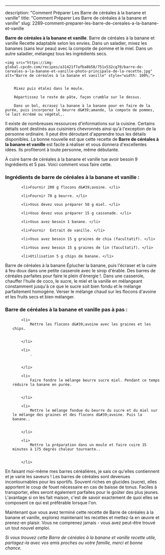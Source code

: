 ---
description: "Comment Préparer Les Barre de céréales à la banane et vanille"
title: "Comment Préparer Les Barre de céréales à la banane et vanille"
slug: 2289-comment-preparer-les-barre-de-cereales-a-la-banane-et-vanille

<p>
	<strong>Barre de céréales à la banane et vanille</strong>. 
	Barre de céréales à la banane et vanille Recette adaptable selon les envies. Dans un saladier, mixez les bananes (sans leur peau) avec la compote de pomme et le miel. Dans un autre saladier, mélangez tous les ingrédients secs.
</p>
<p>
	
	<img src="https://img-global.cpcdn.com/recipes/a31421f7afba8b58/751x532cq70/barre-de-cereales-a-la-banane-et-vanille-photo-principale-de-la-recette.jpg" alt="Barre de céréales à la banane et vanille" style="width: 100%;">
	
	
		Mixez puis étalez dans le moule.
	
		Répartissez le reste de pâte, façon crumble sur le dessus.
	
		Dans un bol, écrasez la banane à la banane pour en faire de la purée, puis incorporez le beurre d&#39;amande, la compote de pommes, le lait écrémé ou végétal,.
	
</p>

Il existe de nombreuses ressources d'informations sur la cuisine. Certains détails sont destinés aux cuisiniers chevronnés ainsi qu'à l'exception de la personne ordinaire. Il peut être déroutant d'apprendre tous les détails disponibles. La bonne nouvelle est que cette recette de <strong> Barre de céréales à la banane et vanille </strong> est facile à réaliser et vous donnera d'excellentes idées. Ils profiteront à toute personne, même débutante.

<!--inarticleads1-->

À cuire barre de céréales à la banane et vanille tue avoir besoin 9 Ingrédients et 5 pas. Voici comment vous faire cette.

<h3>Ingrédients de barre de céréales à la banane et vanille :</h3>

<ol>
	
		<li>Fournir 200 g flocons d&#39;avoine. </li>
	
		<li>Fournir 70 g beurre. </li>
	
		<li>Vous devez vous préparer 50 g miel. </li>
	
		<li>Vous devez vous préparer 15 g cassonade. </li>
	
		<li>Vous avez besoin 1 banane. </li>
	
		<li>Fournir  Extrait de vanille. </li>
	
		<li>Vous avez besoin 15 g graines de chia (facultatif). </li>
	
		<li>Vous avez besoin 15 g graines de lin (facultatif). </li>
	
		<li>Utilisation 5 g chips de banane. </li>
	
</ol>

Barre de céréales à la banane Éplucher la banane, puis l&#39;écraser et la cuire à feu doux dans une petite casserole avec le sirop d&#39;érable. Des barres de céréales parfaites pour faire le plein d&#39;énergie !. Dans une casserole, chauffer l&#39;huile de coco, le sucre, le miel et la vanille en mélangeant constamment jusqu&#39;à ce que le sucre soit bien fondu et le mélange parfaitement homogène. Verser le mélange chaud sur les flocons d&#39;avoine et les fruits secs et bien mélanger. 

<!--inarticleads2-->

<h3>Barre de céréales à la banane et vanille pas à pas :</h3>

<ol>
	
		<li>
			Mettre les flocons d&#39;avoine avec les graines et les chips.
			
			
		</li>
	
		<li>
			.
			
			
		</li>
	
		<li>
			Faire fondre le mélange beurre sucre miel. Pendant ce temps réduire la banane en purée.
			
			
		</li>
	
		<li>
			Mettre le mélange fondue du beurre du sucre et du miel sur le mélange des graines et des flocons d&#39;avoine. Puis la banane..
			
			
		</li>
	
		<li>
			Mettre la préparation dans un moule et faire cuire 15 minutes à 175 degrés chaleur tournante..
			
			
		</li>
	
</ol>

En faisant moi-même mes barres céréalières, je sais ce qu&#39;elles contiennent et je varie les saveurs ! Les barres de céréales sont devenues incontournables pour les sportifs. Souvent riches en glucides (sucre), elles apportent le coup de fouet nécessaire en cas de baisse de tonus. Faciles à transporter, elles seront également parfaites pour le goûter des plus jeunes. L&#39;avantage si on les fait maison, c&#39;est de savoir exactement de quoi elles se composent ce qui est préférable lorsque l&#39;on. 

<!--inarticleads1-->

<p>
Maintenant que vous avez terminé cette recette de Barre de céréales à la banane et vanille, explorez maintenant les recettes et mettez-la en œuvre et prenez-en plaisir. Vous ne comprenez jamais - vous avez peut-être trouvé un tout nouvel emploi.
</p>

<p>
<i>Si vous trouvez cette Barre de céréales à la banane et vanille recette utile, partagez-la avec vos amis proches ou votre famille, merci et bonne chance.</i>
</p>
